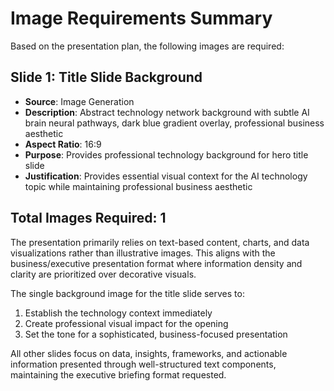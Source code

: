 
# Image Requirements Summary

Based on the presentation plan, the following images are required:

## Slide 1: Title Slide Background
- **Source**: Image Generation
- **Description**: Abstract technology network background with subtle AI brain neural pathways, dark blue gradient overlay, professional business aesthetic
- **Aspect Ratio**: 16:9
- **Purpose**: Provides professional technology background for hero title slide
- **Justification**: Provides essential visual context for the AI technology topic while maintaining professional business aesthetic

## Total Images Required: 1

The presentation primarily relies on text-based content, charts, and data visualizations rather than illustrative images. This aligns with the business/executive presentation format where information density and clarity are prioritized over decorative visuals.

The single background image for the title slide serves to:
1. Establish the technology context immediately
2. Create professional visual impact for the opening
3. Set the tone for a sophisticated, business-focused presentation

All other slides focus on data, insights, frameworks, and actionable information presented through well-structured text components, maintaining the executive briefing format requested.
